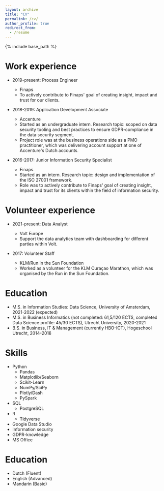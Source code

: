 ```yaml
---
layout: archive
title: "CV"
permalink: /cv/
author_profile: true
redirect_from:
  - /resume
---
```


{% include base_path %}

Work experience
======
* 2019-present: Process Engineer
  * Finaps
  * To actively contribute to Finaps' goal of creating insight, impact and trust for our clients.

* 2018-2019: Application Development Associate
  * Accenture
  * Started as an undergraduate intern. Research topic: scoped on data security tooling and best practices to ensure GDPR-compliance in the data security segment. 
  * Project role was at the business operations side as a PMO practitioner, which was delivering account support at one of Accenture's Dutch accounts.

* 2016-2017: Junior Information Security Specialist
  * Finaps
  * Started as an intern. Research topic: design and implementation of the ISO 27001 framework.
  * Role was to actively contribute to Finaps' goal of creating insight, impact and trust for its clients within the field of information security.

Volunteer experience
======
* 2021-present: Data Analyst
  * Volt Europe
  * Support the data analytics team with dashboarding for different parties within Volt. 

* 2017: Volunteer Staff 
  * KLM/Run in the Sun Foundation
  * Worked as a volunteer for the KLM Curaçao Marathon, which was organised by the Run in the Sun Foundation.

Education
======
* M.S. in Information Studies: Data Science, University of Amsterdam, 2021-2022 (expected)
* M.S. in Business Informatics (not completed: 61,5/120 ECTS, completed Data Science profile: 45/30 ECTS), Utrecht University, 2020-2021
* B.S. in Business, IT & Management (currently HBO-ICT), Hogeschool Utrecht, 2014-2018
  
Skills
======
* Python
  * Pandas
  * Matplotlib/Seaborn
  * Scikit-Learn 
  * NumPy/SciPy
  * Plotly/Dash
  * PySpark 
* SQL
  * PostgreSQL
* R
  * Tidyverse
* Google Data Studio
* Information security
* GDPR-knowledge 
* MS Office 

Education
======
* Dutch (Fluent) 
* English (Advanced) 
* Mandarin (Basic)
